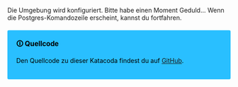 Die Umgebung wird konfiguriert. Bitte habe einen Moment Geduld... Wenn die Postgres-Komandozeile erscheint, kannst du fortfahren.

<div style="background: #29bfff; width: 100%; border-radius: 3px; box-sizing: border-box; padding: 20px; margin: 20px 0; color: black">
    <div style="position: relative; font-size: 110%; font-weight: bold">🛈 Quellcode</div>
    <p>Den Quellcode zu dieser Katacoda findest du auf <a href="https://github.com/florianfrey1/katacoda-scenarios/tree/main/starschema">GitHub</a>.</p>
</div>